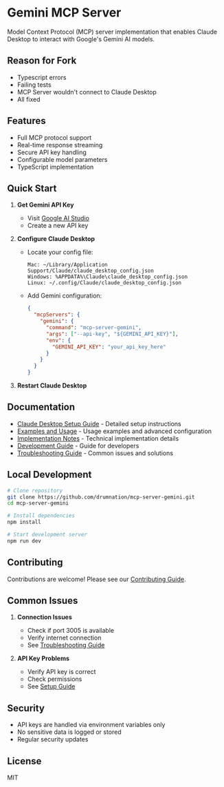 # Gemini MCP Server

Model Context Protocol (MCP) server implementation that enables Claude Desktop to interact with Google's Gemini AI models.

## Reason for Fork

- Typescript errors
- Failing tests
- MCP Server wouldn't connect to Claude Desktop
- All fixed

## Features

- Full MCP protocol support
- Real-time response streaming
- Secure API key handling
- Configurable model parameters
- TypeScript implementation

## Quick Start

1. **Get Gemini API Key**
   - Visit [Google AI Studio](https://makersuite.google.com/app/apikey)
   - Create a new API key

2. **Configure Claude Desktop**
   - Locate your config file:
     ```
     Mac: ~/Library/Application Support/Claude/claude_desktop_config.json
     Windows: %APPDATA%\Claude\claude_desktop_config.json
     Linux: ~/.config/Claude/claude_desktop_config.json
     ```
   - Add Gemini configuration:
     ```json
     {
       "mcpServers": {
         "gemini": {
           "command": "mcp-server-gemini",
           "args": ["--api-key", "${GEMINI_API_KEY}"],
           "env": {
             "GEMINI_API_KEY": "your_api_key_here"
           }
         }
       }
     }
     ```

3. **Restart Claude Desktop**

## Documentation

- [Claude Desktop Setup Guide](docs/claude-desktop-setup.md) - Detailed setup instructions
- [Examples and Usage](docs/examples.md) - Usage examples and advanced configuration
- [Implementation Notes](docs/implementation-notes.md) - Technical implementation details
- [Development Guide](docs/development-guide.md) - Guide for developers
- [Troubleshooting Guide](docs/troubleshooting.md) - Common issues and solutions

## Local Development

```bash
# Clone repository
git clone https://github.com/drumnation/mcp-server-gemini.git
cd mcp-server-gemini

# Install dependencies
npm install

# Start development server
npm run dev
```

## Contributing

Contributions are welcome! Please see our [Contributing Guide](CONTRIBUTING.md).

## Common Issues

1. **Connection Issues**
   - Check if port 3005 is available
   - Verify internet connection
   - See [Troubleshooting Guide](docs/troubleshooting.md)

2. **API Key Problems**
   - Verify API key is correct
   - Check permissions
   - See [Setup Guide](docs/claude-desktop-setup.md)

## Security

- API keys are handled via environment variables only
- No sensitive data is logged or stored
- Regular security updates

## License

MIT